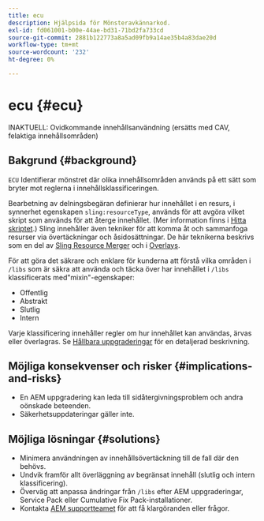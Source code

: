 ```yaml
---
title: ecu
description: Hjälpsida för Mönsteravkännarkod.
exl-id: fd061001-b00e-44ae-bd31-71bd2fa733cd
source-git-commit: 2881b122773a8a5ad09fb9a14ae35b4a83dae20d
workflow-type: tm+mt
source-wordcount: '232'
ht-degree: 0%

---
```


# ecu {#ecu}

INAKTUELL: Ovidkommande innehållsanvändning (ersätts med CAV, felaktiga innehållsområden)

## Bakgrund {#background}

`ECU` Identifierar mönstret där olika innehållsområden används på ett sätt som bryter mot reglerna i innehållsklassificeringen.

Bearbetning av delningsbegäran definierar hur innehållet i en resurs, i synnerhet egenskapen `sling:resourceType`, används för att avgöra vilket skript som används för att återge innehållet. (Mer information finns i [Hitta skriptet](https://experienceleague.adobe.com/en/docs/experience-manager-65/content/implementing/developing/introduction/the-basics#locating-the-script).) Sling innehåller även tekniker för att komma åt och sammanfoga resurser via övertäckningar och åsidosättningar. De här teknikerna beskrivs som en del av [Sling Resource Merger](https://experienceleague.adobe.com/en/docs/experience-manager-65/content/implementing/developing/platform/sling-resource-merger) och i [Overlays](https://experienceleague.adobe.com/en/docs/experience-manager-65/content/implementing/developing/platform/overlays).

För att göra det säkrare och enklare för kunderna att förstå vilka områden i `/libs` som är säkra att använda och täcka över har innehållet i `/libs` klassificerats med&quot;mixin&quot;-egenskaper:

* Offentlig
* Abstrakt
* Slutlig
* Intern

Varje klassificering innehåller regler om hur innehållet kan användas, ärvas eller överlagras. Se [Hållbara uppgraderingar](https://experienceleague.adobe.com/en/docs/experience-manager-65/content/implementing/deploying/upgrading/sustainable-upgrades) för en detaljerad beskrivning.

## Möjliga konsekvenser och risker {#implications-and-risks}

* En AEM uppgradering kan leda till sidåtergivningsproblem och andra oönskade beteenden.
* Säkerhetsuppdateringar gäller inte.

## Möjliga lösningar {#solutions}

* Minimera användningen av innehållsövertäckning till de fall där den behövs.
* Undvik framför allt överläggning av begränsat innehåll (slutlig och intern klassificering).
* Överväg att anpassa ändringar från `/libs` efter AEM uppgraderingar, Service Pack eller Cumulative Fix Pack-installationer.
* Kontakta [AEM supportteamet](https://helpx.adobe.com/enterprise/using/support-for-experience-cloud.html) för att få klargöranden eller frågor.
